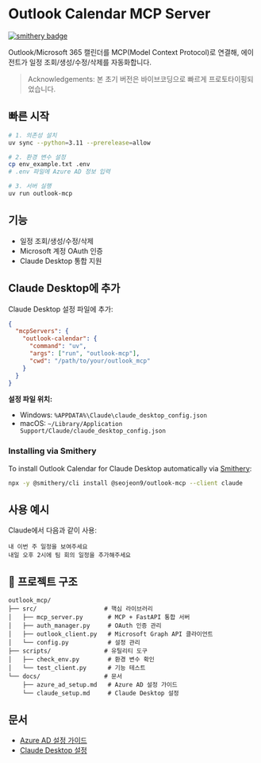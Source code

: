 # Outlook Calendar MCP Server

[![smithery badge](https://smithery.ai/badge/@seojeon9/outlook-mcp)](https://smithery.ai/server/@seojeon9/outlook-mcp)

Outlook/Microsoft 365 캘린더를 MCP(Model Context Protocol)로 연결해,
에이전트가 일정 조회/생성/수정/삭제를 자동화합니다.
> Acknowledgements: 본 초기 버전은 바이브코딩으로 빠르게 프로토타이핑되었습니다.

## 빠른 시작

```bash
# 1. 의존성 설치
uv sync --python=3.11 --prerelease=allow

# 2. 환경 변수 설정
cp env_example.txt .env
# .env 파일에 Azure AD 정보 입력

# 3. 서버 실행
uv run outlook-mcp
```

## 기능

- 일정 조회/생성/수정/삭제
- Microsoft 계정 OAuth 인증
- Claude Desktop 통합 지원

## Claude Desktop에 추가

Claude Desktop 설정 파일에 추가:

```json
{
  "mcpServers": {
    "outlook-calendar": {
      "command": "uv",
      "args": ["run", "outlook-mcp"],
      "cwd": "/path/to/your/outlook_mcp"
    }
  }
}
```

**설정 파일 위치:**
- Windows: `%APPDATA%\Claude\claude_desktop_config.json`
- macOS: `~/Library/Application Support/Claude/claude_desktop_config.json`

### Installing via Smithery

To install Outlook Calendar for Claude Desktop automatically via [Smithery](https://smithery.ai/server/@seojeon9/outlook-mcp):

```bash
npx -y @smithery/cli install @seojeon9/outlook-mcp --client claude
```

## 사용 예시

Claude에서 다음과 같이 사용:

```
내 이번 주 일정을 보여주세요
내일 오후 2시에 팀 회의 일정을 추가해주세요
```

## 📁 프로젝트 구조

```
outlook_mcp/
├── src/                   # 핵심 라이브러리
│   ├── mcp_server.py       # MCP + FastAPI 통합 서버
│   ├── auth_manager.py     # OAuth 인증 관리
│   ├── outlook_client.py   # Microsoft Graph API 클라이언트
│   └── config.py           # 설정 관리
├── scripts/               # 유틸리티 도구
│   ├── check_env.py        # 환경 변수 확인
│   └── test_client.py      # 기능 테스트
└── docs/                  # 문서
    ├── azure_ad_setup.md   # Azure AD 설정 가이드
    └── claude_setup.md     # Claude Desktop 설정
```

## 문서

- [Azure AD 설정 가이드](docs/azure_ad_setup.md)
- [Claude Desktop 설정](docs/claude_setup.md)